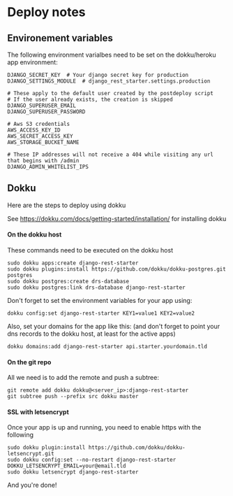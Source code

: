 # Deploy notes
## Environement variables
The following environment varialbes need to be set on the dokku/heroku app environment:
```dotenv
DJANGO_SECRET_KEY  # Your django secret key for production
DJANGO_SETTINGS_MODULE  # django_rest_starter.settings.production

# These apply to the default user created by the postdeploy script
# If the user already exists, the creation is skipped
DJANGO_SUPERUSER_EMAIL 
DJANGO_SUPERUSER_PASSWORD

# Aws S3 credentials
AWS_ACCESS_KEY_ID  
AWS_SECRET_ACCESS_KEY
AWS_STORAGE_BUCKET_NAME

# These IP addresses will not receive a 404 while visiting any url that begins with /admin
DJANGO_ADMIN_WHITELIST_IPS
```

## Dokku
Here are the steps to deploy using dokku

See https://dokku.com/docs/getting-started/installation/ for installing dokku
#### On the dokku host
These commands need to be executed on the dokku host
```shell script
sudo dokku apps:create django-rest-starter
sudo dokku plugins:install https://github.com/dokku/dokku-postgres.git postgres
sudo dokku postgres:create drs-database
sudo dokku postgres:link drs-database django-rest-starter
```

Don't forget to set the environment variables for your app using:
```shell script
dokku config:set django-rest-starter KEY1=value1 KEY2=value2
```

Also, set your domains for the app like this: (and don't forget to point your dns records to the dokku host,
at least for the active apps)
```shell script
dokku domains:add django-rest-starter api.starter.yourdomain.tld
```

#### On the git repo
All we need is to add the remote and push a subtree:
```shell script
git remote add dokku dokku@<server_ip>:django-rest-starter
git subtree push --prefix src dokku master
```

#### SSL with letsencrypt
Once your app is up and running, you need to enable https with the following
```shell script
sudo dokku plugin:install https://github.com/dokku/dokku-letsencrypt.git
sudo dokku config:set --no-restart django-rest-starter DOKKU_LETSENCRYPT_EMAIL=your@email.tld
sudo dokku letsencrypt django-rest-starter
```

And you're done!